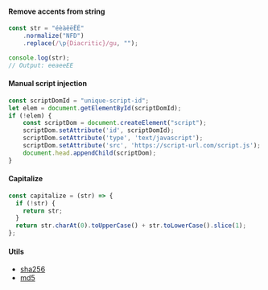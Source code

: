 #### Remove accents from string

```JavaScript
const str = "éèàêëËÊ"
    .normalize("NFD")
    .replace(/\p{Diacritic}/gu, "");

console.log(str);
// Output: eeaeeEE
```

#### Manual script injection

```JavaScript
const scriptDomId = "unique-script-id";
let elem = document.getElementById(scriptDomId);
if (!elem) {
    const scriptDom = document.createElement("script");
    scriptDom.setAttribute('id', scriptDomId);
    scriptDom.setAttribute('type', 'text/javascript');
    scriptDom.setAttribute('src', 'https://script-url.com/script.js');
    document.head.appendChild(scriptDom);
}
```

#### Capitalize

```JavaScript
const capitalize = (str) => {
  if (!str) {
    return str;
  }
  return str.charAt(0).toUpperCase() + str.toLowerCase().slice(1);
};
```

#### Utils

- [sha256](./Utils/sha256.md)
- [md5](./Utils/md5.md)
